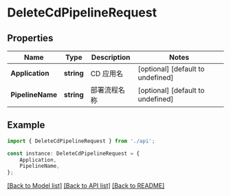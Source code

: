 # DeleteCdPipelineRequest


## Properties

Name | Type | Description | Notes
------------ | ------------- | ------------- | -------------
**Application** | **string** | CD 应用名 | [optional] [default to undefined]
**PipelineName** | **string** | 部署流程名称 | [optional] [default to undefined]

## Example

```typescript
import { DeleteCdPipelineRequest } from './api';

const instance: DeleteCdPipelineRequest = {
    Application,
    PipelineName,
};
```

[[Back to Model list]](../README.md#documentation-for-models) [[Back to API list]](../README.md#documentation-for-api-endpoints) [[Back to README]](../README.md)
